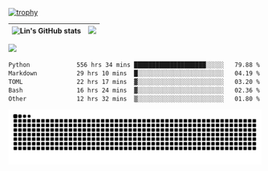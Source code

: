 [![trophy](https://github-profile-trophy.vercel.app/?username=ocss884&column=7)](https://github.com/ocss884)

| ![Lin's GitHub stats](https://github-readme-stats.vercel.app/api?username=ocss884&show_icons=true&hide_border=True&count_private=true) | ![](https://github-readme-streak-stats.herokuapp.com?user=ocss884&hide_border=true&date_format=M%20j%5B%2C%20Y%5D&ring=7EDDCF&fire=7EDDCF") |
| ------------------------------------------------------------ | ------------------------------------------------------------ |

![](https://komarev.com/ghpvc/?username=ocss884&color=brightgreen)

<!--START_SECTION:waka-->

```txt
Python             556 hrs 34 mins ████████████████████░░░░░   79.88 %
Markdown           29 hrs 10 mins  █░░░░░░░░░░░░░░░░░░░░░░░░   04.19 %
TOML               22 hrs 17 mins  ▓░░░░░░░░░░░░░░░░░░░░░░░░   03.20 %
Bash               16 hrs 24 mins  ▓░░░░░░░░░░░░░░░░░░░░░░░░   02.36 %
Other              12 hrs 32 mins  ▒░░░░░░░░░░░░░░░░░░░░░░░░   01.80 %
```

<!--END_SECTION:waka-->

<p align="center">
   <img src="https://github.com/ocss884/ocss884/blob/output/github-snake.svg" alt="snake">
</p>

